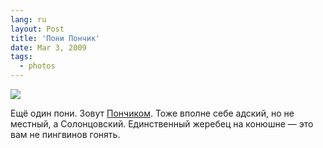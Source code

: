 ```yaml
---
lang: ru
layout: Post
title: 'Пони Пончик'
date: Mar 3, 2009
tags:
  - photos
---
```


![](photo://2009-01-08_5D_1668_Artem_Sapegin)

Ещё один пони. Зовут [Пончиком](http://solontsovo-horse.ru/horses/ponchik.html 'Пони Пончик'). Тоже вполне себе адский, но не местный, а Солонцовский. Единственный жеребец на конюшне — это вам не пингвинов гонять.
